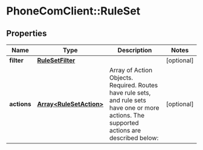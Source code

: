 # PhoneComClient::RuleSet

## Properties
Name | Type | Description | Notes
------------ | ------------- | ------------- | -------------
**filter** | [**RuleSetFilter**](RuleSetFilter.md) |  | [optional]
**actions** | [**Array&lt;RuleSetAction&gt;**](RuleSetAction.md) | Array of Action Objects. Required. Routes have rule sets, and rule sets have one or more actions. The supported actions are described below: | [optional]


